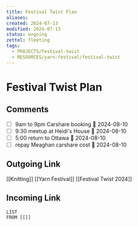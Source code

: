 ```yaml
---
title: Festival Twist Plan
aliases: 
created: 2024-07-13
modified: 2024-07-13
status: ongoing
zettel: fleeting
tags:
  - PROJECTS/festival-twist
  - RESOURCES/yarn-festival/festival-twist
---
```

# Festival Twist Plan
## Comments
- [ ] 9am to 9pm Carshare booking 📅 2024-08-10
- [ ] 9:30 meetup at Heidi's House 📅 2024-08-10
- [ ] 5:00 return to Ottawa 📅 2024-08-10
- [ ] repay Meaghan carshare cost 📅 2024-08-10
## Outgoing Link
[[Knitting]]
[[Yarn Festival]]
[[Festival Twist 2024]]
## Incoming Link
```dataview
LIST
FROM [[]]
```
